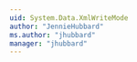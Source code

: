 ```yaml
---
uid: System.Data.XmlWriteMode
author: "JennieHubbard"
ms.author: "jhubbard"
manager: "jhubbard"
---
```

